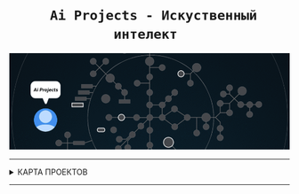 <h1 align="center"><code> Ai Projects - Искуственный интелект </code></h1>


![ai branch](./ai_projects.gif)

---

<details>
<summary> КАРТА ПРОЕКТОВ </summary>

![map Holy_Graph](../Holy_Graph.png)

</details>

---

